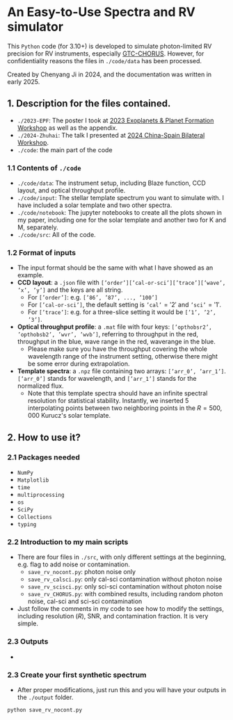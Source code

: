 # **An Easy-to-Use Spectra and RV simulator**
This $\texttt{Python}$ code (for 3.10+) is developed to simulate photon-limited RV precision for RV instruments, especially [GTC-CHORUS](https://www.nao.cas.cn/gtc/). However, for confidentiality reasons the files in $\texttt{./code/data}$ has been processed. 

Created by Chenyang Ji in 2024, and the documentation was written in early 2025.

## 1. Description for the files contained.
- $\texttt{./2023-EPF}$: The poster I took at [2023 Exoplanets & Planet Formation Workshop](https://epf2023.github.io/) as well as the appendix.
- $\texttt{./2024-Zhuhai}$: The talk I presented at [2024 China-Spain Bilateral Workshop](https://china-spain2024.casconf.cn/).
- $\texttt{./code}$: the main part of the code

### 1.1 Contents of $\texttt{./code}$
- $\texttt{./code/data}$: The instrument setup, including Blaze function, CCD layout, and optical throughput profile.
- $\texttt{./code/input}$: The stellar template spectrum you want to simulate with. I have included a solar template and two other spectra.
- $\texttt{./code/notebook}$: The jupyter notebooks to create all the plots shown in my paper, including one for the solar template and another two for K and M, separately.
- $\texttt{./code/src}$: All of the code.
### 1.2 Format of inputs
- The input format should be the same with what I have showed as an example.
- **CCD layout**: a $\texttt{.json}$ file with $\texttt{['order']['cal-or-sci']['trace']['wave', 'x', 'y']}$ and the keys are all string.
  - For $\texttt{['order']}$: e.g. $\texttt{['86', '87', ..., '100']}$
  - For $\texttt{['cal-or-sci']}$, the default setting is $\texttt{'cal'}='2'$ and $\texttt{'sci'}='1'$.
  - For $\texttt{['trace']}$: e.g. for a three-slice setting it would be $\texttt{['1', '2', '3']}$.
- **Optical throughput profile**: a $\texttt{.mat}$ file with four keys: $\texttt{['opthobsr2', 'opthobsb2', 'wvr', 'wvb']}$, referring to throughput in the red, throughput in the blue, wave range in the red, waverange in the blue.
  - Please make sure you have the throughput covering the whole wavelength range of the instrument setting, otherwise there might be some error during extrapolation.
- **Template spectra**: a $\texttt{.npz}$ file containing two arrays: $\texttt{['arr\_0', 'arr\_1']}$. $\texttt{['arr\_0']}$ stands for wavelength, and $\texttt{['arr\_1']}$ stands for the normalized flux.
  - Note that this template spectra should have an infinite spectral resolution for statistical stability. Instantly, we inserted 5 interpolating points between two neighboring points in the $R=500,000$ Kurucz's solar template.

## 2. How to use it?

### 2.1 Packages needed
- $\texttt{NumPy}$
- $\texttt{Matplotlib}$
- $\texttt{time}$
- $\texttt{multiprocessing}$
- $\texttt{os}$
- $\texttt{SciPy}$
- $\texttt{Collections}$
- $\texttt{typing}$

### 2.2 Introduction to my main scripts
- There are four files in $\texttt{./src}$, with only different settings at the beginning, e.g. flag to add noise or contamination.
  - $\texttt{save\_rv\_nocont.py}$: photon noise only
  - $\texttt{save\_rv\_calsci.py}$: only cal-sci contamination without photon noise
  - $\texttt{save\_rv\_scisci.py}$: only sci-sci contamination without photon noise
  - $\texttt{save\_rv\_CHORUS.py}$: with combined results, including random photon noise, cal-sci and sci-sci contamination
- Just follow the comments in my code to see how to modify the settings, including resolution ($R$), SNR, and contamination fraction. It is very simple.

### 2.3 Outputs
- 

### 2.3 Create your first synthetic spectrum
- After proper modifications, just run this and you will have your outputs in the $\texttt{./output}$ folder.
```sh
python save_rv_nocont.py
```